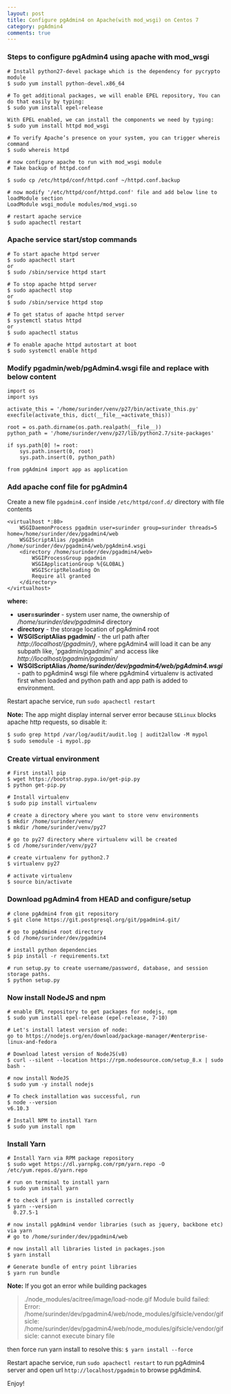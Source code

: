 ```yaml
---
layout: post
title: Configure pgAdmin4 on Apache(with mod_wsgi) on Centos 7
category: pgAdmin4
comments: true
---
```


### Steps to configure pgAdmin4 using apache with mod_wsgi

```
# Install python27-devel package which is the dependency for pycrypto module
$ sudo yum install python-devel.x86_64

# To get additional packages, we will enable EPEL repository, You can do that easily by typing:
$ sudo yum install epel-release

With EPEL enabled, we can install the components we need by typing:
$ sudo yum install httpd mod_wsgi

# To verify Apache’s presence on your system, you can trigger whereis command
$ sudo whereis httpd

# now configure apache to run with mod_wsgi module
# Take backup of httpd.conf

$ sudo cp /etc/httpd/conf/httpd.conf ~/httpd.conf.backup

# now modify '/etc/httpd/conf/httpd.conf' file and add below line to loadModule section
LoadModule wsgi_module modules/mod_wsgi.so

# restart apache service
$ sudo apachectl restart
```

### Apache service start/stop commands

```
# To start apache httpd server
$ sudo apachectl start
or
$ sudo /sbin/service httpd start

# To stop apache httpd server
$ sudo apachectl stop
or
$ sudo /sbin/service httpd stop

# To get status of apache httpd server
$ systemctl status httpd
or
$ sudo apachectl status

# To enable apache httpd autostart at boot
$ sudo systemctl enable httpd
```

### Modify pgadmin/web/pgAdmin4.wsgi file and replace with below content
```
import os
import sys

activate_this = '/home/surinder/venv/p27/bin/activate_this.py'
execfile(activate_this, dict(__file__=activate_this))

root = os.path.dirname(os.path.realpath(__file__))
python_path = '/home/surinder/venv/p27/lib/python2.7/site-packages'

if sys.path[0] != root:
    sys.path.insert(0, root)
    sys.path.insert(0, python_path)

from pgAdmin4 import app as application
```

### Add apache conf file for pgAdmin4
Create a new file `pgadmin4.conf` inside `/etc/httpd/conf.d/` directory with file contents

```
<virtualhost *:80>
    WSGIDaemonProcess pgadmin user=surinder group=surinder threads=5 home=/home/surinder/dev/pgadmin4/web
    WSGIScriptAlias /pgadmin /home/surinder/dev/pgadmin4/web/pgAdmin4.wsgi
    <directory /home/surinder/dev/pgadmin4/web>
        WSGIProcessGroup pgadmin
        WSGIApplicationGroup %{GLOBAL}
        WSGIScriptReloading On
        Require all granted
    </directory>
</virtualhost>
```

**where:**

  - **user=surinder** - system user name, the ownership of _/home/surinder/dev/pgadmin4_ directory
  - **directory** - the storage location of pgAdmin4 root
  - **WSGIScriptAlias pgadmin/** - the url path after *http://localhost/{pgadmin/}*, where pgAdmin4 will load
  it can be any subpath like, 'pgadmin/pgadmin/' and access like *http://localhost/pgadmin/pgadmin/*
  - **WSGIScriptAlias _/home/surinder/dev/pgadmin4/web/pgAdmin4.wsgi_** - path to pgAdmin4 wsgi file where
  pgAdmin4 virtualenv is activated first when loaded and python path and app path is added to environment.


Restart apache service, run `sudo apachectl restart`

**Note:** The app might display internal server error because `SELinux` blocks apache http requests, so disable it:

``` html
$ sudo grep httpd /var/log/audit/audit.log | audit2allow -M mypol
$ sudo semodule -i mypol.pp
```


### Create virtual environment

```
# First install pip
$ wget https://bootstrap.pypa.io/get-pip.py
$ python get-pip.py

# Install virtualenv
$ sudo pip install virtualenv

# create a directory where you want to store venv environments
$ mkdir /home/surinder/venv/
$ mkdir /home/surinder/venv/py27

# go to py27 directory where virtualenv will be created
$ cd /home/surinder/venv/py27

# create virtualenv for python2.7
$ virtualenv py27

# activate virtualenv
$ source bin/activate
```

### Download pgAdmin4 from HEAD and configure/setup

```
# clone pgAdmin4 from git repository
$ git clone https://git.postgresql.org/git/pgadmin4.git/

# go to pgAdmin4 root directory
$ cd /home/surinder/dev/pgadmin4

# install python dependencies
$ pip install -r requirements.txt

# run setup.py to create username/password, database, and session storage paths.
$ python setup.py
```

### Now install NodeJS and npm

```
# enable EPL repository to get packages for nodejs, npm
$ sudo yum install epel-release (epel-release, 7-10)

# Let's install latest version of node:
go to https://nodejs.org/en/download/package-manager/#enterprise-linux-and-fedora

# Download latest version of NodeJS(v8)
$ curl --silent --location https://rpm.nodesource.com/setup_8.x | sudo bash -

# now install NodeJS
$ sudo yum -y install nodejs

# To check installation was successful, run
$ node --version
v6.10.3

# Install NPM to install Yarn
$ sudo yum install npm
```

### Install Yarn

```
# Install Yarn via RPM package repository
$ sudo wget https://dl.yarnpkg.com/rpm/yarn.repo -O /etc/yum.repos.d/yarn.repo

# run on terminal to install yarn
$ sudo yum install yarn

# to check if yarn is installed correctly
$ yarn --version
  0.27.5-1

# now install pgAdmin4 vendor libraries (such as jquery, backbone etc) via yarn
# go to /home/surinder/dev/pgadmin4/web

# now install all libraries listed in packages.json
$ yarn install

# Generate bundle of entry point libraries
$ yarn run bundle
```

**Note:** If you got an error while building packages

> ./node_modules/acitree/image/load-node.gif
> Module build failed: Error: /home/surinder/dev/pgadmin4/web/node_modules/gifsicle/vendor/gifsicle: /home/surinder/dev/pgadmin4/web/node_modules/gifsicle/vendor/gifsicle: cannot execute binary file

then force run yarn install to resolve this:
`$ yarn install --force`

Restart apache service, run `sudo apachectl restart` to run pgAdmin4 server and
open url `http://localhost/pgadmin` to browse pgAdmin4.

Enjoy!
